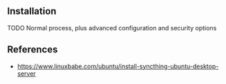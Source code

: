 
## Installation

TODO Normal process, plus advanced configuration and security options

## References

- https://www.linuxbabe.com/ubuntu/install-syncthing-ubuntu-desktop-server